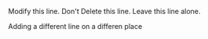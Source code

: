 Modify this line.
Don't Delete this line.
Leave this line alone.


Adding a different line on a differen place
